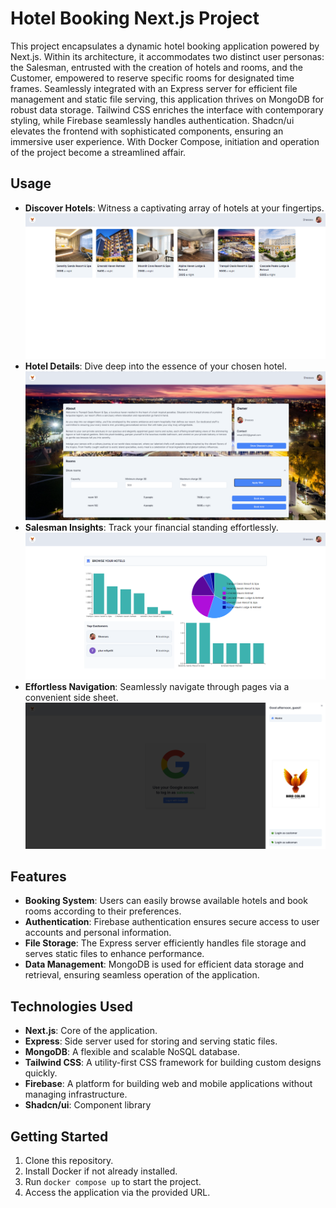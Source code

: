 # Hotel Booking Next.js Project

This project encapsulates a dynamic hotel booking application powered by Next.js. Within its architecture, it accommodates two distinct user personas: the Salesman, entrusted with the creation of hotels and rooms, and the Customer, empowered to reserve specific rooms for designated time frames. Seamlessly integrated with an Express server for efficient file management and static file serving, this application thrives on MongoDB for robust data storage. Tailwind CSS enriches the interface with contemporary styling, while Firebase seamlessly handles authentication. Shadcn/ui elevates the frontend with sophisticated components, ensuring an immersive user experience. With Docker Compose, initiation and operation of the project become a streamlined affair.

## Usage

- **Discover Hotels**: Witness a captivating array of hotels at your fingertips.![home page](/assets/home_page.png)
- **Hotel Details**: Dive deep into the essence of your chosen hotel.![hotel page](/assets/hotel_page.png)
- **Salesman Insights**: Track your financial standing effortlessly.![dashboard](/assets/dashboard.png)
- **Effortless Navigation**: Seamlessly navigate through pages via a convenient side sheet.![navigation](/assets/navigation.png)

## Features

- **Booking System**: Users can easily browse available hotels and book rooms according to their preferences.
- **Authentication**: Firebase authentication ensures secure access to user accounts and personal information.
- **File Storage**: The Express server efficiently handles file storage and serves static files to enhance performance.
- **Data Management**: MongoDB is used for efficient data storage and retrieval, ensuring seamless operation of the application.

## Technologies Used

- **Next.js**: Core of the application.
- **Express**: Side server used for storing and serving static files.
- **MongoDB**: A flexible and scalable NoSQL database.
- **Tailwind CSS**: A utility-first CSS framework for building custom designs quickly.
- **Firebase**: A platform for building web and mobile applications without managing infrastructure.
- **Shadcn/ui**: Component library

## Getting Started

1. Clone this repository.
2. Install Docker if not already installed.
3. Run `docker compose up` to start the project.
4. Access the application via the provided URL.
